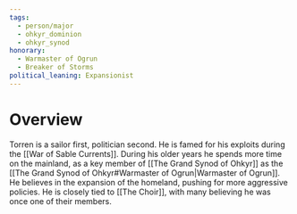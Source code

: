 ```yaml
---
tags:
  - person/major
  - ohkyr_dominion
  - ohkyr_synod
honorary:
  - Warmaster of Ogrun
  - Breaker of Storms
political_leaning: Expansionist
---
```

# Overview
Torren is a sailor first, politician second. He is famed for his exploits during the [[War of Sable Currents]]. During his older years he spends more time on the mainland, as a key member of [[The Grand Synod of Ohkyr]] as the [[The Grand Synod of Ohkyr#Warmaster of Ogrun|Warmaster of Ogrun]]. He believes in the expansion of the homeland, pushing for more aggressive policies. He is closely tied to [[The Choir]], with many believing he was once one of their members.